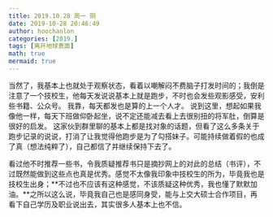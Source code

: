 ```yaml
---
title: 2019.10.28 周一 阴
date: 2019-10-28 20:46:49
author: hoochanlon
categories: [2019.]
tags: [离开地球表面]
math: true
mermaid: true
---
```

当然了，我基本上也就处于观察状态，看着以嘲解闷不费脑子打发时间的；我倒是注意了一个技校生，他每天发说说基本上就是跑步，不时也会发些观影感受，安利些书籍、公众号。<!--more--> 我靠，每天都发也是算的上一个人才。 说到这里，想起如果我像他一样，每天下班做仰卧起坐，说不定还能减去看上去很别扭的将军肚，倒算是很好的启发。
这家伙到群里聊的基本上都是找对象的话题，但看了这么多条关于跑步记录的说说，打消了让我觉得他跑步是为了勾搭妹子。可能持续做着假的也成了真（想法纯粹了），自己都信了并继续保持下去了。

看过他不时推荐一些书，令我质疑推荐书只是摘抄网上的对此的总结（书评），不过既然能做到这些点也真是优秀。感觉不太像我印象中技校生的所为，毕竟我也是技校生出身；**不过也不应该有这种感觉，不该质疑这种优秀，我也懂了默默加油。**之所以这么说，毕竟我自己也是感同身受，能与上交大硕士合作项目，再看下自己学历及职业说出去，其实很多人基本上也不信。
